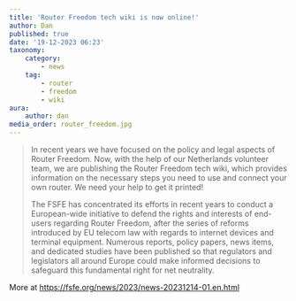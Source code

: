 ```yaml
---
title: 'Router Freedom tech wiki is now online!'
author: Dan
published: true
date: '19-12-2023 06:23'
taxonomy:
    category:
        - news
    tag:
        - router
        - freedom
        - wiki
aura:
    author: dan
media_order: router_freedom.jpg
---
```


> In recent years we have focused on the policy and legal aspects of Router Freedom. Now, with the help of our Netherlands volunteer team, we are publishing the Router Freedom tech wiki, which provides information on the necessary steps you need to use and connect your own router. We need your help to get it printed!
> 
> The FSFE has concentrated its efforts in recent years to conduct a European-wide initiative to defend the rights and interests of end-users regarding Router Freedom, after the series of reforms introduced by EU telecom law with regards to internet devices and terminal equipment. Numerous reports, policy papers, news items, and dedicated studies have been published so that regulators and legislators all around Europe could make informed decisions to safeguard this fundamental right for net neutrality.

More at https://fsfe.org/news/2023/news-20231214-01.en.html
